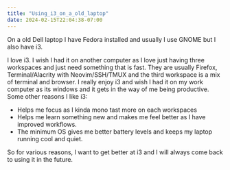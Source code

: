 ```yaml
---
title: "Using_i3_on_a_old_laptop"
date: 2024-02-15T22:04:38-07:00
---
```

On a old Dell laptop I have Fedora installed and usually I use GNOME but I also have i3.

I love i3. I wish I had it on another computer as I love just having three workspaces and just need something that is fast. They are usually Firefox, Terminal/Alacrity with Neovim/SSH/TMUX and the third workspace is a mix of terminal and browser. I really enjoy i3 and wish I had it on my work computer as its windows and it gets in the way of me being productive. Some other reasons I like i3:

*   Helps me focus as I kinda mono tast more on each workspaces
*   Helps me learn something new and makes me feel better as I have improved workflows.
*   The minimum OS gives me better battery levels and keeps my laptop running cool and quiet.

So for various reasons, I want to get better at i3 and I will always come back to using it in the future.
